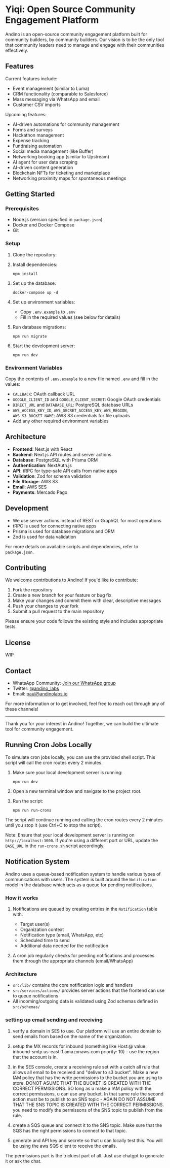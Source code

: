 # Yiqi: Open Source Community Engagement Platform

Andino is an open-source community engagement platform built for community builders, by community builders. Our vision is to be the only tool that community leaders need to manage and engage with their communities effectively.

## Features

Current features include:

- Event management (similar to Luma)
- CRM functionality (comparable to Salesforce)
- Mass messaging via WhatsApp and email
- Customer CSV imports

Upcoming features:

- AI-driven automations for community management
- Forms and surveys
- Hackathon management
- Expense tracking
- Fundraising automation
- Social media management (like Buffer)
- Networking booking app (similar to Upstream)
- AI agent for user data scraping
- AI-driven content generation
- Blockchain NFTs for ticketing and marketplace
- Networking proximity maps for spontaneous meetings

## Getting Started

### Prerequisites

- Node.js (version specified in `package.json`)
- Docker and Docker Compose
- Git

### Setup

1. Clone the repository:
2. Install dependencies:

   ```
   npm install
   ```

3. Set up the database:

   ```
   docker-compose up -d
   ```

4. Set up environment variables:

   - Copy `.env.example` to `.env`
   - Fill in the required values (see below for details)

5. Run database migrations:

   ```
   npm run migrate
   ```

6. Start the development server:
   ```
   npm run dev
   ```

### Environment Variables

Copy the contents of `.env.example` to a new file named `.env` and fill in the values:

- `CALLBACK`: OAuth callback URL
- `GOOGLE_CLIENT_ID` and `GOOGLE_CLIENT_SECRET`: Google OAuth credentials
- `DIRECT_URL` and `DATABASE_URL`: PostgreSQL database URLs
- `AWS_ACCESS_KEY_ID`, `AWS_SECRET_ACCESS_KEY`, `AWS_REGION`, `AWS_S3_BUCKET_NAME`: AWS S3 credentials for file uploads
- Add any other required environment variables

## Architecture

- **Frontend**: Next.js with React
- **Backend**: Next.js API routes and server actions
- **Database**: PostgreSQL with Prisma ORM
- **Authentication**: NextAuth.js
- **API**: tRPC for type-safe API calls from native apps
- **Validation**: Zod for schema validation
- **File Storage**: AWS S3
- **Email**: AWS SES
- **Payments**: Mercado Pago

## Development

- We use server actions instead of REST or GraphQL for most operations
- tRPC is used for connecting native apps
- Prisma is used for database migrations and ORM
- Zod is used for data validation

For more details on available scripts and dependencies, refer to `package.json`.

## Contributing

We welcome contributions to Andino! If you'd like to contribute:

1. Fork the repository
2. Create a new branch for your feature or bug fix
3. Make your changes and commit them with clear, descriptive messages
4. Push your changes to your fork
5. Submit a pull request to the main repository

Please ensure your code follows the existing style and includes appropriate tests.

## License

WIP

## Contact

- WhatsApp Community: [Join our WhatsApp group](https://chat.whatsapp.com/JAcbw9MnFxqLEhSRLCtDNR)
- Twitter: [@andino_labs](https://x.com/andino_labs)
- Email: [paul@andinolabs.io](mailto:paul@andinolabs.io)

For more information or to get involved, feel free to reach out through any of these channels!

---

Thank you for your interest in Andino! Together, we can build the ultimate tool for community engagement.

## Running Cron Jobs Locally

To simulate cron jobs locally, you can use the provided shell script. This script will call the cron routes every 2 minutes.

1. Make sure your local development server is running:

   ```
   npm run dev
   ```

2. Open a new terminal window and navigate to the project root.

3. Run the script:
   ```
   npm run run-crons
   ```

The script will continue running and calling the cron routes every 2 minutes until you stop it (use Ctrl+C to stop the script).

Note: Ensure that your local development server is running on `http://localhost:3000`. If you're using a different port or URL, update the `BASE_URL` in the `run-crons.sh` script accordingly.

## Notification System

Andino uses a queue-based notification system to handle various types of communications with users. The system is built around the `Notification` model in the database which acts as a queue for pending notifications.

### How it works

1. Notifications are queued by creating entries in the `Notification` table with:

   - Target user(s)
   - Organization context
   - Notification type (email, WhatsApp, etc)
   - Scheduled time to send
   - Additional data needed for the notification

2. A cron job regularly checks for pending notifications and processes them through the appropriate channels (email/WhatsApp)

### Architecture

- `src/lib/` contains the core notification logic and handlers
- `src/services/actions/` provides server actions that the frontend can use to queue notifications
- All incoming/outgoing data is validated using Zod schemas defined in `src/schemas/`

### setting up email sending and receiving

1. verify a domain in SES to use. Our platform will use an entire domain to send emails from based on the name of the organization.
2. setup the MX records for inbound (something like Host:@ value: inbound-smtp.us-east-1.amazonaws.com priority: 10) - use the region that the account is in.
3. in the SES console, create a receiving rule set with a catch all rule that allows all email to be received and "deliver to s3 bucket". Make a new IAM policy that has the write permissions to the bucket you are using to store. DONOT ASUME THAT THE BUCKET IS CREATED WITH THE CORRECT PERMISSIONS. SO long as u make a IAM policy with the correct permissions, u can use any bucket.
   In that same rule the second action must be to publish to an SNS topic - AGAIN DO NOT ASSUME THAT THE SNS TOPIC IS CREATED WITH THE CORRECT PERMISSIONS. you need to modify the permissons of the SNS topic to publish from the rule.

4. create a SQS queue and connect it to the SNS topic. Make sure that the SQS has the right permissions to connect to that topic.
5. generate and API key and secrete so that u can locally test this. You will be using the aws SQS client to receive the emails.

The permissions part is the trickiest part of all. Just use chatgpt to generate it or ask the chat.
